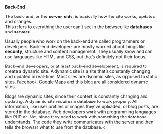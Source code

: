 
**Back-End**

The back-end, or the **server-side**, is basically how the site works, updates and changes.<br />
This refers to everything the user can’t see in the browser,like **databases** and **servers**.<br />

Usually people who work on the back-end are called programmers or developers. Back-end developers are mostly worried about things like **security**, structure and content management.  They usually know and can use languages like HTML and CSS, but that’s definitely not their focus.<br />

Back-end developers, or at least back-end development, is required to create a dynamic site. A dynamic site is a site that’s constantly changing and updated in real-time. Most sites are dynamic sites, as opposed to static sites.  Facebook, Google Maps and this blog are all considered dynamic sites.<br />

Blogs are dynamic sites, since their content is constantly changing and updating. A dynamic site requires a database to work properly.  All  information, like user profiles or  images they’ve uploaded, or blog posts, are stored in the database. Web developers work with programming languages like PHP or .Net, since they need to work with something the database understands. The code they write communicates with the server and then tells the browser what to use from the database.<<br />
